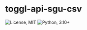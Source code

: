 # toggl-api-sgu-csv

![License, MIT](https://img.shields.io/badge/license-MIT-green)
![Python, 3.10+](https://img.shields.io/badge/python-3.10%2B-blue)
